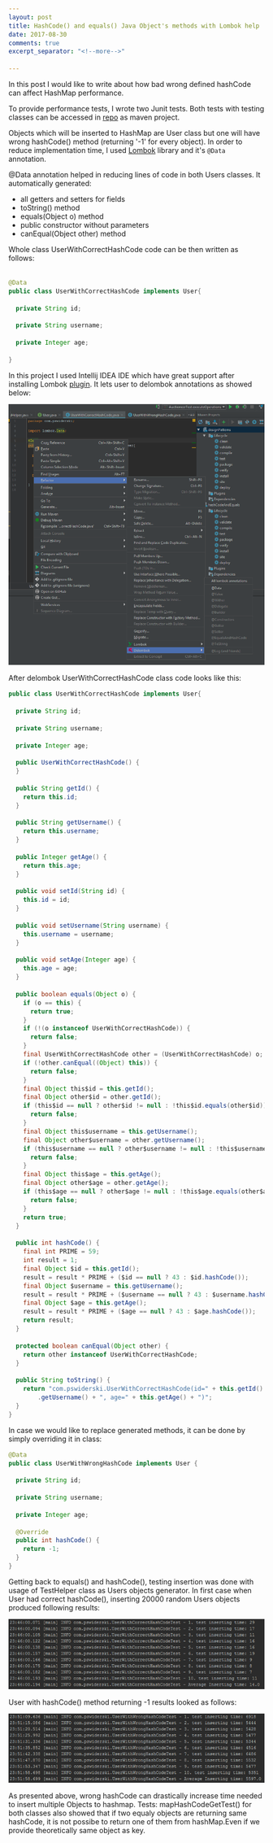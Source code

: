 ```yaml
---
layout: post
title: HashCode() and equals() Java Object's methods with Lombok help
date: 2017-08-30
comments: true
excerpt_separator: "<!--more-->"

---
```

In this post I would like to write about how bad wrong defined hashCode can affect HashMap performance.


<!--more-->


To provide performance tests, I wrote two Junit tests. Both tests with testing classes can be accessed in [repo](https://github.com/Pszemo230/JavaExercises/tree/master/hashCodeAndEquals) as maven project.

Objects which will be inserted to HashMap are User class but one will have wrong hashCode() method (returning '-1' for every object).
In order to reduce implementation time, I used [Lombok](https://projectlombok.org/) library and it's `@Data` annotation.


@Data annotation helped in reducing lines of code in both Users classes. It automatically generated:
- all getters and setters for fields
- toString() method
- equals(Object o) method
- public constructor without parameters
- canEqual(Object other) method


Whole class UserWithCorrectHashCode code can be then written as follows:
```java

@Data
public class UserWithCorrectHashCode implements User{

  private String id;

  private String username;

  private Integer age;

}
```

In this project I used Intellij IDEA IDE which have great support after installing Lombok [plugin](https://plugins.jetbrains.com/plugin/6317-lombok-plugin).
It lets user to delombok annotations as showed below:

![Lombok plugin options](/assets/2017-08-30-HashCode-and-Equals-in-Java-and-Lombok/delombok.png?raw=true "Lombok plugin options")


After delombok UserWithCorrectHashCode class code looks like this:


```java
public class UserWithCorrectHashCode implements User{

  private String id;

  private String username;

  private Integer age;

  public UserWithCorrectHashCode() {
  }

  public String getId() {
    return this.id;
  }

  public String getUsername() {
    return this.username;
  }

  public Integer getAge() {
    return this.age;
  }

  public void setId(String id) {
    this.id = id;
  }

  public void setUsername(String username) {
    this.username = username;
  }

  public void setAge(Integer age) {
    this.age = age;
  }

  public boolean equals(Object o) {
    if (o == this) {
      return true;
    }
    if (!(o instanceof UserWithCorrectHashCode)) {
      return false;
    }
    final UserWithCorrectHashCode other = (UserWithCorrectHashCode) o;
    if (!other.canEqual((Object) this)) {
      return false;
    }
    final Object this$id = this.getId();
    final Object other$id = other.getId();
    if (this$id == null ? other$id != null : !this$id.equals(other$id)) {
      return false;
    }
    final Object this$username = this.getUsername();
    final Object other$username = other.getUsername();
    if (this$username == null ? other$username != null : !this$username.equals(other$username)) {
      return false;
    }
    final Object this$age = this.getAge();
    final Object other$age = other.getAge();
    if (this$age == null ? other$age != null : !this$age.equals(other$age)) {
      return false;
    }
    return true;
  }

  public int hashCode() {
    final int PRIME = 59;
    int result = 1;
    final Object $id = this.getId();
    result = result * PRIME + ($id == null ? 43 : $id.hashCode());
    final Object $username = this.getUsername();
    result = result * PRIME + ($username == null ? 43 : $username.hashCode());
    final Object $age = this.getAge();
    result = result * PRIME + ($age == null ? 43 : $age.hashCode());
    return result;
  }

  protected boolean canEqual(Object other) {
    return other instanceof UserWithCorrectHashCode;
  }

  public String toString() {
    return "com.pswiderski.UserWithCorrectHashCode(id=" + this.getId() + ", username=" + this
        .getUsername() + ", age=" + this.getAge() + ")";
  }
}

```

In case we would like to replace generated methods, it can be done by simply overriding it in class:


```java
@Data
public class UserWithWrongHashCode implements User {

  private String id;

  private String username;

  private Integer age;

  @Override
  public int hashCode() {
    return -1;
  }
}
```

Getting back to equals() and hashCode(), testing insertion was done with usage of TestHelper class as Users objects generator.
In first case when User had correct hashCode(), inserting 20000 random Users objects produced following results:


![Users with correct hashCode insert test](/assets/2017-08-30-HashCode-and-Equals-in-Java-and-Lombok/usersWithCorrectHashCodeInsertionTest.PNG?raw=true "Users with correct hashCode insert test")


User with hashCode() method returning -1 results looked as follows:


![Users with wrong hashCode insert test](/assets/2017-08-30-HashCode-and-Equals-in-Java-and-Lombok/usersWithWrongHashCodeInsertionTest.PNG?raw=true "Users with wrong hashCode insert test")


As presented above, wrong hashCode can drastically increase time needed to insert multiple Objects to hashmap. 
Tests: mapHashCodeGetTest() for both classes also showed that if two equaly objects are returning same hashCode, it is not possibe to return one of them from hashMap.Even if we provide theoretically same object as key.